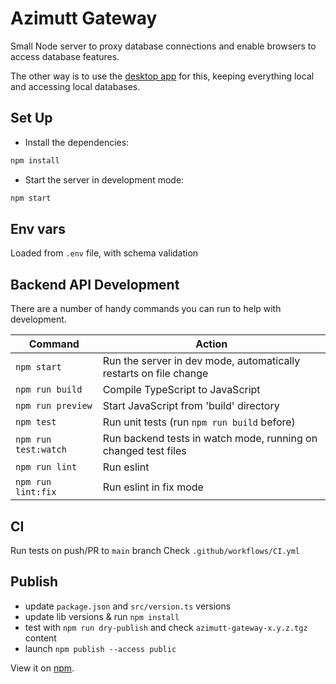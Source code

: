 # Azimutt Gateway

Small Node server to proxy database connections and enable browsers to access database features.

The other way is to use the [desktop app](../desktop) for this, keeping everything local and accessing local databases.

## Set Up

- Install the dependencies:

```bash
npm install
```

- Start the server in development mode:

```bash
npm start
```

## Env vars

Loaded from `.env` file, with schema validation

## Backend API Development

There are a number of handy commands you can run to help with development.

| Command              | Action                                                            |
|----------------------|-------------------------------------------------------------------|
| `npm start`          | Run the server in dev mode, automatically restarts on file change |
| `npm run build`      | Compile TypeScript to JavaScript                                  |
| `npm run preview`    | Start JavaScript from 'build' directory                           |
| `npm test`           | Run unit tests (run `npm run build` before)                       |
| `npm run test:watch` | Run backend tests in watch mode, running on changed test files    |
| `npm run lint`       | Run eslint                                                        |
| `npm run lint:fix`   | Run eslint in fix mode                                            |

## CI

Run tests on push/PR to `main` branch
Check `.github/workflows/CI.yml`

## Publish

- update `package.json` and `src/version.ts` versions
- update lib versions & run `npm install`
- test with `npm run dry-publish` and check `azimutt-gateway-x.y.z.tgz` content
- launch `npm publish --access public`

View it on [npm](https://www.npmjs.com/package/@azimutt/gateway).
